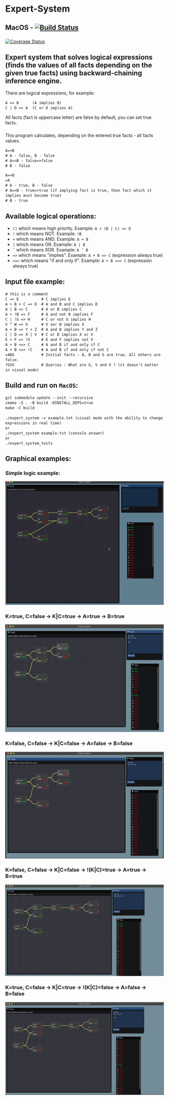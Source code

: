 # Expert-System

## MacOS - [![Build Status](https://www.travis-ci.com/dolovnyak/Expert-System.svg?branch=master)](https://www.travis-ci.com/dolovnyak/Expert-System)
###
[![Coverage Status](https://coveralls.io/repos/github/dolovnyak/Expert-System/badge.svg?branch=master)](https://coveralls.io/github/dolovnyak/Expert-System?branch=master)
###
Expert system that solves logical expressions (finds the values of all facts depending on the given true facts) using backward-chaining inference engine.
------------

There are logical expressions, for example:
```
A => B      (A implies B)
C | D => A  (C or D implies A) 
```
All facts (fact is uppercase letter) are false by default, you can set true facts.
###
This program calculates, depending on the entered true facts - all facts values.
```
A=>B
# A - false, B - false
# A=>B - false=>false
# B - false
```
```
A=>B
=A
# A - true, B - false
# A=>B - true=>true (if implying fact is true, then fact which it implies must become true)
# B - true
```

Available logical operations:
---------
- `()` which means high priority. Example: `A + (B | C) => D`
- `!` which means NOT. Example: `!B`
- `+` which means AND. Example: `A + B`
- `|` which means OR. Example: `A | B`
- `ˆ` which means XOR. Example: `A ˆ B`
- `=>` which means "implies". Example: `A + B => C` (expression always true)
- `<=>` which means "if and only if". Example: `A + B <=> C` (expression always true)

Input file example:
--------
```
# this is a comment
C => E          # C implies E
A + B + C => D  # A and B and C implies D
A | B => C      # A or B implies C
A + !B => F     # A and not B implies F
C | !G => H     # C or not G implies H
V ^ W => X      # V xor W implies X
A + B => Y + Z  # A and B implies Y and Z
C | D => X | V  # C or D implies X or V
E + F => !V     # E and F implies not V
A + B <=> C     # A and B if and only if C
A + B <=> !C    # A and B if and only if not C
=ABG            # Initial facts : A, B and G are true. All others are false.
?GVX            # Queries : What are G, V and X ? (it doesn't matter in visual mode)
```

Build and run on `MacOS`:
-------
```
git submodule update --init --recursive
cmake -S . -B build -DINSTALL_DEPS=true
make -C build

./expert_system -v example.txt (visual mode with the ability to change expressions in real time)
or 
./expert_system example.txt (console answer)
or
./expert_system_tests
```

Graphical examples:
----------
### Simple logic example:
![](https://github.com/dolovnyak/Expert-System/blob/master/screenshots/examp1)
### K=true, C=false -> K|C=true -> A=true -> B=true
![](https://github.com/dolovnyak/Expert-System/blob/master/screenshots/screen2)
### K=false, C=false -> K|C=false -> A=false -> B=false
![](https://github.com/dolovnyak/Expert-System/blob/master/screenshots/screen1)
### K=false, C=false -> K|C=false -> !(K|C)=true -> A=true -> B=true
![](https://github.com/dolovnyak/Expert-System/blob/master/screenshots/screen3)
### K=true, C=false -> K|C=true -> !(K|C)=false -> A=false -> B=false
![](https://github.com/dolovnyak/Expert-System/blob/master/screenshots/screen4)
